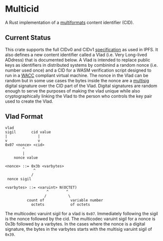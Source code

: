 # Multicid

A Rust implementation of a
[multiformats](https://github.com/multiformats/multiformats) content identifier
(CID).

## Current Status

This crate supports the full CIDv0 and CIDv1
[specification](https://github.com/multiformats/cid) as used in IPFS. It also
defines a new content identifier called a Vlad (i.e. Very Long-lived ADdress)
that is documented below. A Vlad is intended to replace public keys as
identifiers in distributed systems by combinind a random nonce (i.e. number
used once) and a CID for a WASM verification script designed to run in a
[WACC](https://github.com/cryptidtech/wacc.git) compliant virtual machine. The 
nonce in the Vlad can be random but in some use cases the bytes inside the 
nonce are a [multisig](https://github.com/multisig/multisig) digital signature
over the CID part of the Vlad. Digital signatures are random enough to serve 
the purposes of making the vlad unique while also cryptographically linking the
Vlad to the person who controls the key pair used to create the Vlad.

## Vlad Format

```
vlad 
sigil       cid value
|              |
v              v
0x07 <nonce> <cid>
        ^
        |
    nonce value

<nonce> ::= 0x3b <varbytes>
             ^
            / 
 nonce sigil

<varbytes> ::= <varuint> N(OCTET)
                   ^        ^
                  /          \
          count of            variable number
            octets            of octets
```

The multicodec varuint sigil for a vlad is `0x07`. Immediately following the 
sigil is the nonce followed by the cid. The multicodec varuint sigil for a 
nonce is 0x3b followed by a varbytes. In the cases where the nonce is a digital
signature, the bytes in the varbytes starts with the multisig varuint sigil of 
`0x39`.
